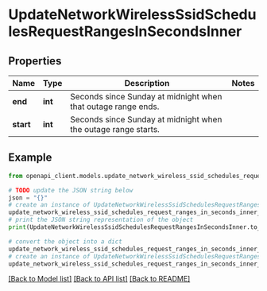 # UpdateNetworkWirelessSsidSchedulesRequestRangesInSecondsInner


## Properties

Name | Type | Description | Notes
------------ | ------------- | ------------- | -------------
**end** | **int** | Seconds since Sunday at midnight when that outage range ends. | 
**start** | **int** | Seconds since Sunday at midnight when the outage range starts. | 

## Example

```python
from openapi_client.models.update_network_wireless_ssid_schedules_request_ranges_in_seconds_inner import UpdateNetworkWirelessSsidSchedulesRequestRangesInSecondsInner

# TODO update the JSON string below
json = "{}"
# create an instance of UpdateNetworkWirelessSsidSchedulesRequestRangesInSecondsInner from a JSON string
update_network_wireless_ssid_schedules_request_ranges_in_seconds_inner_instance = UpdateNetworkWirelessSsidSchedulesRequestRangesInSecondsInner.from_json(json)
# print the JSON string representation of the object
print(UpdateNetworkWirelessSsidSchedulesRequestRangesInSecondsInner.to_json())

# convert the object into a dict
update_network_wireless_ssid_schedules_request_ranges_in_seconds_inner_dict = update_network_wireless_ssid_schedules_request_ranges_in_seconds_inner_instance.to_dict()
# create an instance of UpdateNetworkWirelessSsidSchedulesRequestRangesInSecondsInner from a dict
update_network_wireless_ssid_schedules_request_ranges_in_seconds_inner_from_dict = UpdateNetworkWirelessSsidSchedulesRequestRangesInSecondsInner.from_dict(update_network_wireless_ssid_schedules_request_ranges_in_seconds_inner_dict)
```
[[Back to Model list]](../README.md#documentation-for-models) [[Back to API list]](../README.md#documentation-for-api-endpoints) [[Back to README]](../README.md)



